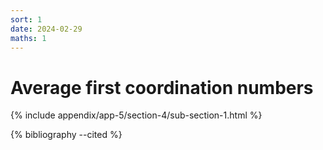 ```yaml
---
sort: 1
date: 2024-02-29
maths: 1
---
```


# Average first coordination numbers

{% include appendix/app-5/section-4/sub-section-1.html %}

{% bibliography --cited %}

